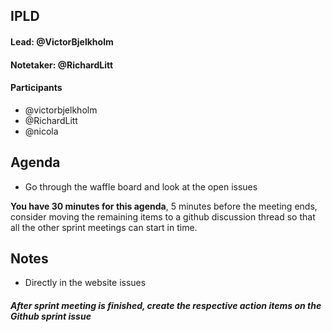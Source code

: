 ## IPLD

#### Lead: @VictorBjelkholm
#### Notetaker: @RichardLitt

#### Participants

- @victorbjelkholm
- @RichardLitt
- @nicola

## Agenda

- Go through the waffle board and look at the open issues


**You have 30 minutes for this agenda**, 5 minutes before the meeting ends, consider moving the remaining items to a github discussion thread so that all the other sprint meetings can start in time.

## Notes

- Directly in the website issues

##### After sprint meeting is finished, create the respective action items on the Github sprint issue

